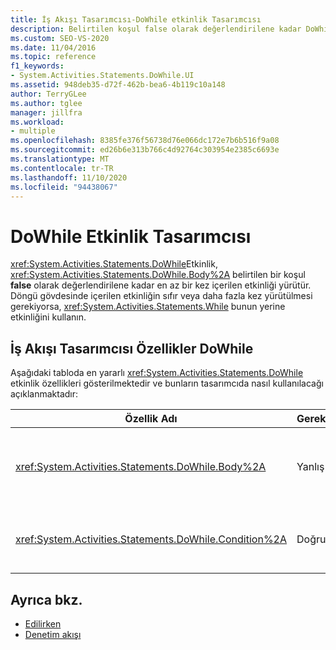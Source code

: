 ```yaml
---
title: İş Akışı Tasarımcısı-DoWhile etkinlik Tasarımcısı
description: Belirtilen koşul false olarak değerlendirilene kadar DoWhile etkinliğinin gövdesinde en az bir kez yer aldığı etkinliği nasıl yürüttüğünü öğrenin.
ms.custom: SEO-VS-2020
ms.date: 11/04/2016
ms.topic: reference
f1_keywords:
- System.Activities.Statements.DoWhile.UI
ms.assetid: 948deb35-d72f-462b-bea6-4b119c10a148
author: TerryGLee
ms.author: tglee
manager: jillfra
ms.workload:
- multiple
ms.openlocfilehash: 8385fe376f56738d76e066dc172e7b6b516f9a08
ms.sourcegitcommit: ed26b6e313b766c4d92764c303954e2385c6693e
ms.translationtype: MT
ms.contentlocale: tr-TR
ms.lasthandoff: 11/10/2020
ms.locfileid: "94438067"
---
```

# <a name="dowhile-activity-designer"></a>DoWhile Etkinlik Tasarımcısı

<xref:System.Activities.Statements.DoWhile>Etkinlik, <xref:System.Activities.Statements.DoWhile.Body%2A> belirtilen bir koşul **false** olarak değerlendirilene kadar en az bir kez içerilen etkinliği yürütür. Döngü gövdesinde içerilen etkinliğin sıfır veya daha fazla kez yürütülmesi gerekiyorsa, <xref:System.Activities.Statements.While> bunun yerine etkinliğini kullanın.

## <a name="dowhile-properties-in-the-workflow-designer"></a>İş Akışı Tasarımcısı Özellikler DoWhile

Aşağıdaki tabloda en yararlı <xref:System.Activities.Statements.DoWhile> etkinlik özellikleri gösterilmektedir ve bunların tasarımcıda nasıl kullanılacağı açıklanmaktadır:

|Özellik Adı|Gerekli|Kullanım|
|-|--------------|-|
|<xref:System.Activities.Statements.DoWhile.Body%2A>|Yanlış|Koşul **doğru** olduğunda yürütülecek etkinlik. Etkinliği eklemek için <xref:System.Activities.Statements.DoWhile.Body%2A> , araç kutusundan bir etkinliği **DoWhile** etkinlik Tasarımcısı ' nın "Ipucu" etkinliği buraya bırak "Ipucu metnini içeren **gövde** kutusuna bırakın.|
|<xref:System.Activities.Statements.DoWhile.Condition%2A>|Doğru|Döngünün her yinelemesinden sonra değerlendirilecek koşul. Ayarlamak için, <xref:System.Activities.Statements.DoWhile.Condition%2A> **DoWhile** etkinlik Tasarımcısı ' nın **koşul** kutusuna veya özellik kılavuzunda bir Visual Basic ifadesi yazın.|

## <a name="see-also"></a>Ayrıca bkz.

- [Edilirken](../workflow-designer/while-activity-designer.md)
- [Denetim akışı](../workflow-designer/control-flow-activity-designers.md)